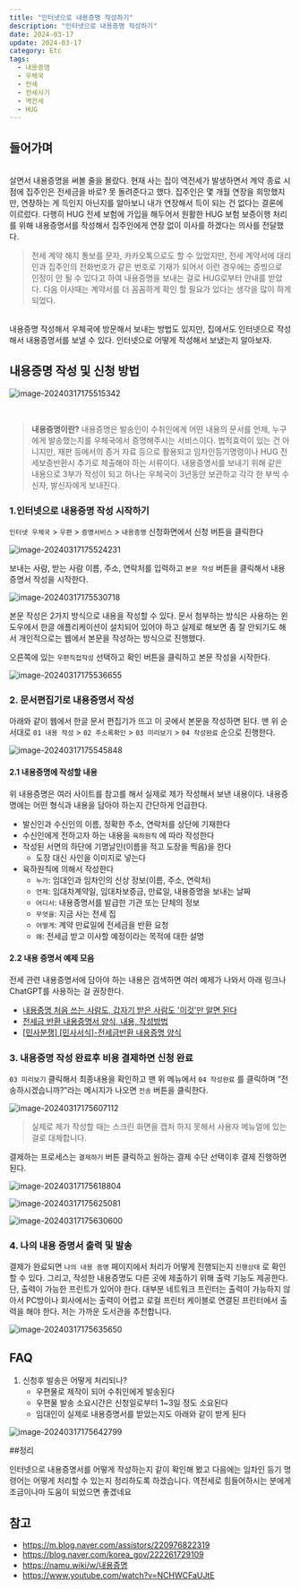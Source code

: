 ```yaml
---
title: "인터넷으로 내용증명 작성하기"
description: "인터넷으로 내용증명 작성하기"
date: 2024-03-17
update: 2024-03-17
category: Etc
tags:
  - 내용증명
  - 우체국
  - 전세
  - 전세사기
  - 역전세
  - HUG
---
```


## 들어가며
<br>
살면서 내용증명을 써볼 줄을 몰랐다. 현재 사는 집이 역전세가 발생하면서 계약 종료 시점에 집주인은 전세금을 바로? 못 돌려준다고 했다. 집주인은 몇 개월 연장을 희망했지만, 연장하는 게 득인지 아닌지를 알아보니 내가 연장해서 득이 되는 건 없다는 결론에 이르렀다. 다행히 HUG 전세 보험에 가입을 해두어서 원활한 HUG 보험 보증이행 처리를 위해 내용증명서를 작성해서 집주인에게 연장 없이 이사를 하겠다는 의사를 전달했다.

<br>

> 전세 계약 해지 통보를 문자, 카카오톡으로도 할 수 있었지만, 전세 계약서에 대리인과 집주인의 전화번호가 같은 번호로 기재가 되어서 이런 경우에는 증빙으로 인정이 안 될 수 있다고 하여 내용증명을 보내는 걸로 HUG로부터 안내를 받았다. 다음 이사때는 계약서를 더 꼼꼼하게 확인 할 필요가 있다는 생각을 많이 하게 되었다.

<br>
내용증명 작성해서 우체국에 방문해서 보내는 방법도 있지만, 집에서도 인터넷으로 작성해서 내용증명서를 보낼 수 있다. 인터넷으로 어떻게 작성해서 보냈는지 알아보자.

## 내용증명 작성 및 신청 방법

![image-20240317175515342](image-20240317175515342.png)

<br> 

> **내용증명이란?**
> 내용증명은 발송인이 수취인에게 어떤 내용의 문서를 언제, 누구에게 발송했는지를 우체국에서 증명해주시는 서비스이다.
> 법적효력이 있는 건 아니지만, 재판 등에서의 증거 자료 등으로 활용되고 임차인등기명령이나 HUG 전세보증반환시 추가로 제출해야 하는 서류이다. 내용증명서를 보내기 위해 같은 내용으로 3부가 작성이 되고 하나는 우체국이 3년동안 보관하고 각각 한 부씩 수신자, 발신자에게 보내진다.

### 1.인터넷으로 내용증명 작성 시작하기

`인터넷 우체국` > `우편` > `증명서비스` > `내용증명` 신청화면에서 신청 버튼을 클릭한다

![image-20240317175524231](image-20240317175524231.png)

보내는 사람, 받는 사람 이름, 주소, 연락처를 입력하고 `본문 작성` 버튼을 클릭해서 내용 증명서 작성을 시작한다.

![image-20240317175530718](image-20240317175530718.png)

본문 작성은 2가지 방식으로 내용을 작성할 수 있다. 문서 첨부하는 방식은 사용하는 윈도우에서 한글 애플리케이션이 설치되어 있어야 하고 실제로 해보면 좀 잘 안되기도 해서 개인적으로는 웹에서 본문을 작성하는 방식으로 진행했다.

오른쪽에 있는 `우편직접작성` 선택하고 확인 버튼을 클릭하고 본문 작성을 시작한다.

![image-20240317175536655](image-20240317175536655.png)

### 2. 문서편집기로 내용증명서 작성

아래와 같이 웹에서 한글 문서 편집기가 뜨고 이 곳에서 본문을 작성하면 된다. 맨 위 순서대로 `01 내용 작성` >  `02 주소록확인` > `03 미리보기` > `04 작성완료` 순으로 진행한다.

![image-20240317175545848](image-20240317175545848.png)

#### 2.1 내용증명에 작성할 내용

위 내용증명은 여러 사이트를 참고를 해서 실제로 제가 작성해서 보낸 내용이다. 내용증명에는 어떤 형식과 내용을 담아야 하는지 간단하게 언급한다.

- 발신인과 수신인의 이름, 정확한 주소, 연락처를 상단에 기재한다
- 수신인에게 전하고자 하는 내용을 `육하원칙` 에 따라 작성한다
- 작성된 서면의 하단에 기명날인(이름을 적고 도장을 찍음)을 한다
    - 도장 대신 사인을 이미지로 넣는다
- 육하원칙에 의해서 작성한다
    - `누가`: 임대인과 임차인의 신상 정보(이름, 주소, 연락처)
    - `언제`: 임대차계약일, 임대차보증금, 만료일, 내용증명을 보내는 날짜
    - `어디서`: 내용증명서를 발급한 기관 또는 단체의 정보
    - `무엇을`: 지금 사는 전세 집
    - `어떻게`: 계약 만료일에 전세금을 반환 요청
    - `왜`: 전세금 받고 이사할 예정이라는 목적에 대한 설명

#### 2.2 내용 증명서 예제 모음

전세 관련 내용증명서에 담아야 하는 내용은 검색하면 여러 예제가 나와서 아래 링크나 ChatGPT를 사용하는 걸 권장한다.

- [내용증명 처음 쓰는 사람도, 갑자기 받은 사람도 '이것'만 알면 된다](https://www.lawtalk.co.kr/post/20)
- [전세금 반환 내용증명서 양식, 내용, 작성방법](https://m.blog.naver.com/smspkkb/221698943599)
- [[민사분쟁\] [민사서식]-전세금반환 내용증명 양식](https://lawheart.kr/m/bbs/board.php?bo_table=B93&wr_id=404&vtype=m)

### 3. 내용증명 작성 완료후 비용 결제하면 신청 완료

`03 미리보기` 클릭해서 최종내용을 확인하고 맨 위 메뉴에서 `04 작성완료` 를 클릭하며 “전송하시겠습니까?”라는 메시지가 나오면 `전송` 버튼을 클릭한다.

![image-20240317175607112](image-20240317175607112.png)

> 실제로 제가 작성할 때는 스크린 화면을 캡처 하지 못해서 사용자 메뉴얼에 있는 걸로 대체합니다.

결제하는 프로세스는 `결제하기` 버튼 클릭하고 원하는 결제 수단 선택이후 결제 진행하면 된다.

![image-20240317175618804](image-20240317175618804.png)

![image-20240317175625081](image-20240317175625081.png)

![image-20240317175630600](image-20240317175630600.png)

### 4. 나의 내용 증명서 출력 및 발송

결제가 완료되면 `나의 내용 증명` 페이지에서 처리가 어떻게 진행되는지 `진행상태` 로 확인할 수 있다. 그리고, 작성한 내용증명도 다른 곳에 제출하기 위해 출력 기능도 제공한다. 단, 출력이 가능한 프린트가 있어야 한다. 대부분 네트워크 프린터는 출력이 가능하지 않아서 PC방이나 회사에서는 출력이 어렵고 로컬 프린터 케이블로 연결된 프린터에서 출력을 해야 한다. 저는 가까운 도서관을 추천합니다.

![image-20240317175635650](image-20240317175635650.png)

## FAQ

1. 신청후 발송은 어떻게 처리되나?
    - 우편물로 제작이 되어 수취인에게 발송된다
    - 우편물 발송 소요시간은 신청일로부터 1~3일 정도 소요된다
    - 임대인이 실제로 내용증명서를 받았는지도 아래와 같이 받게 된다

![image-20240317175642799](image-20240317175642799.png)

##정리
<br> 

인터넷으로 내용증명서를 어떻게 작성하는지 같이 확인해 봤고 다음에는 임차인 등기 명령어는 어떻게 처리할 수 있는지 정리하도록 하겠습니다. 역전세로 힘들어하시는 분에게 조금이나마 도움이 되었으면 좋겠네요

## 참고

- https://m.blog.naver.com/assistors/220976822319
- https://blog.naver.com/korea_gov/222261729109
- https://namu.wiki/w/내용증명
- https://www.youtube.com/watch?v=NCHWCFaUJtE
